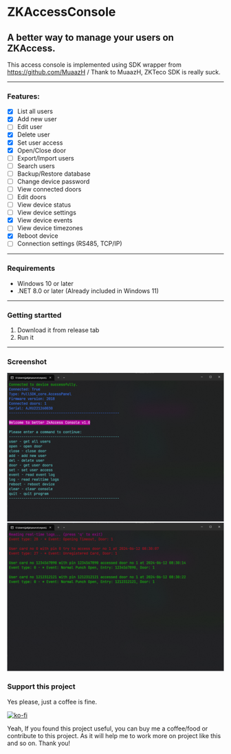 # ZKAccessConsole

## A better way to manage your users on ZKAccess.

This access console is implemented using SDK wrapper from https://github.com/MuaazH / Thank to MuaazH, ZKTeco SDK is really suck.

---

### Features:
- [x] List all users
- [x] Add new user
- [ ] Edit user
- [x] Delete user
- [x] Set user access
- [x] Open/Close door
- [ ] Export/Import users
- [ ] Search users
- [ ] Backup/Restore database
- [ ] Change device password
- [ ] View connected doors
- [ ] Edit doors
- [ ] View device status
- [ ] View device settings
- [x] View device events
- [ ] View device timezones
- [x] Reboot device
- [ ] Connection settings (RS485, TCP/IP)

---

### Requirements
- Windows 10 or later
- .NET 8.0 or later (Already included in Windows 11)

---

### Getting startted

1. Download it from release tab
2. Run it

---

### Screenshot

<img src="./screenshots/terminal.png" width="700" alt="screenshot"/>

<br/>

<img src="./screenshots/event-log.png" width="700" alt="screenshot"/>

### Support this project

Yes please, just a coffee is fine.

[![ko-fi](https://ko-fi.com/img/githubbutton_sm.svg)](https://ko-fi.com/M4M5Z8AZ0)

Yeah, If you found this project useful, you can buy me a coffee/food or contribute to this project. As it will help me to work more on project like this and so on. Thank you!
